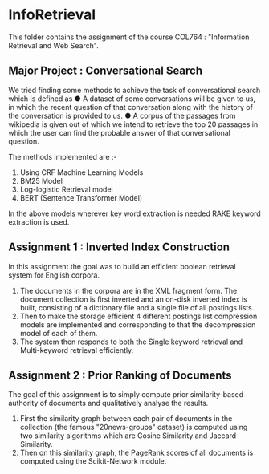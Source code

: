 # InfoRetrieval
This folder contains the assignment of the course COL764 : "Information Retrieval and Web Search".

## Major Project :  Conversational Search
We tried finding some methods to achieve the task of conversational search which is defined as
● A dataset of some conversations will be given to us, in which the recent question of that conversation along with the history of the conversation is provided to us.
● A corpus of the passages from wikipedia is given out of which we intend to retrieve the top 20 passages in which the user can find the probable answer of that conversational question.

The methods implemented are :-
1. Using CRF Machine Learning Models
2. BM25 Model
3. Log-logistic Retrieval model 
4. BERT (Sentence Transformer Model)

In the above models wherever key word extraction is needed RAKE keyword extraction is used.

## Assignment 1  :  Inverted Index Construction
In this assignment the goal was to build an efficient boolean retrieval system for English corpora.<br />
1) The documents in the corpora are in the XML fragment form. The document collection is first inverted and an on-disk inverted index is built, consisting of a dictionary file and a single file of all postings lists.<br />
2) Then to make the storage efficient 4 different postings list compression models are implemented and corresponding to that the decompression model of each of them.<br />
3) The system then responds to both the Single keyword retrieval and Multi-keyword retrieval efficiently.<br />

## Assignment 2  :  Prior Ranking of Documents
The goal of this assignment is to simply compute prior similarity-based authority of documents and qualitatively analyse the results. 
1) First the similarity graph between each pair of documents in the collection (the famous "20news-groups" dataset) is computed using two similarity algorithms which are Cosine Similarity and Jaccard Similarity.
2) Then on this similarity graph, the PageRank scores of all documents is computed using the Scikit-Network module.
